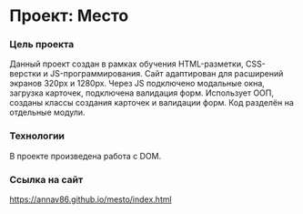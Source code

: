 # Проект: Место

### Цель проекта

Данный проект создан в рамках обучения HTML-разметки, CSS-верстки и JS-программирования.
Сайт адаптирован для расширений экранов 320px и 1280px.
Через JS подключено модальные окна, загрузка карточек, подключена валидация форм.
Использует ООП, созданы классы создания карточек и валидации форм.
Код разделён на отдельные модули.

### Технологии

В проекте произведена работа с DOM.

### Ссылка на сайт

https://annav86.github.io/mesto/index.html
